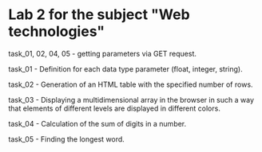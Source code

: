 # Lab 2 for the subject "Web technologies"
task_01, 02, 04, 05 - getting parameters via GET request.

task_01 - Definition for each data type parameter (float, integer, string).

task_02 - Generation of an HTML table with the specified number of rows.

task_03 - Displaying a multidimensional array in the browser in such a way that elements of different levels are displayed in different colors.

task_04 - Calculation of the sum of digits in a number.

task_05 - Finding the longest word.
